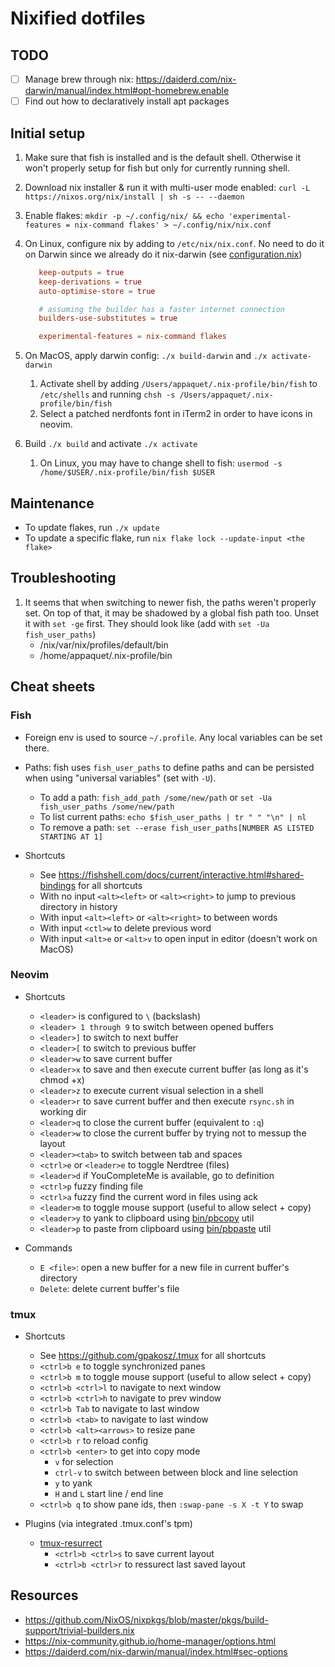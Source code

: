 
# Nixified dotfiles

## TODO

- [ ] Manage brew through nix: <https://daiderd.com/nix-darwin/manual/index.html#opt-homebrew.enable>
- [ ] Find out how to declaratively install apt packages

## Initial setup

1. Make sure that fish is installed and is the default shell. Otherwise it won't properly setup for fish but only for currently running shell.

2. Download nix installer & run it with multi-user mode enabled: `curl -L https://nixos.org/nix/install | sh -s -- --daemon`

3. Enable flakes: `mkdir -p ~/.config/nix/ && echo 'experimental-features = nix-command flakes' > ~/.config/nix/nix.conf`

4. On Linux, configure nix by adding to `/etc/nix/nix.conf`.
   No need to do it on Darwin since we already do it nix-darwin (see [configuration.nix](./darwin/mbpapp/configuration.nix))

   ```conf
      keep-outputs = true
      keep-derivations = true
      auto-optimise-store = true

      # assuming the builder has a faster internet connection
      builders-use-substitutes = true

      experimental-features = nix-command flakes
   ```

5. On MacOS, apply darwin config: `./x build-darwin` and `./x activate-darwin`
   1. Activate shell by adding `/Users/appaquet/.nix-profile/bin/fish` to `/etc/shells` and running `chsh -s /Users/appaquet/.nix-profile/bin/fish`
   2. Select a patched nerdfonts font in iTerm2 in order to have icons in neovim.

6. Build `./x build` and activate `./x activate`
   1. On Linux, you may have to change shell to fish: `usermod -s /home/$USER/.nix-profile/bin/fish $USER`

## Maintenance

- To update flakes, run `./x update`
- To update a specific flake, run `nix flake lock --update-input <the flake>`

## Troubleshooting

1. It seems that when switching to newer fish, the paths weren't properly set.
   On top of that, it may be shadowed by a global fish path too. Unset it with `set -ge` first.
   They should look like (add with `set -Ua fish_user_paths`)
     - /nix/var/nix/profiles/default/bin
     - /home/appaquet/.nix-profile/bin

## Cheat sheets

### Fish

- Foreign env is used to source `~/.profile`. Any local variables can be set there.
- Paths: fish uses `fish_user_paths` to define paths and can be persisted when using "universal variables" (set with `-U`).
  - To add a path: `fish_add_path /some/new/path` or `set -Ua fish_user_paths /some/new/path`
  - To list current paths: `echo $fish_user_paths | tr " " "\n" | nl`
  - To remove a path: `set --erase fish_user_paths[NUMBER AS LISTED STARTING AT 1]`

- Shortcuts
  - See <https://fishshell.com/docs/current/interactive.html#shared-bindings> for all shortcuts
  - With no input `<alt><left>` or `<alt><right>` to jump to previous directory in history
  - With input `<alt><left>` or `<alt><right>` to between words
  - With input `<ctl>w` to delete previous word
  - With input `<alt>e` or `<alt>v` to open input in editor (doesn't work on MacOS)

### Neovim

- Shortcuts
  - `<leader>` is configured to `\` (backslash)
  - `<leader> 1 through 9` to switch between opened buffers
  - `<leader>]` to switch to next buffer
  - `<leader>[` to switch to previous buffer
  - `<leader>w` to save current buffer
  - `<leader>x` to save and then execute current buffer (as long as it's chmod +x)
  - `<leader>z` to execute current visual selection in a shell
  - `<leader>r` to save current buffer and then execute `rsync.sh` in working dir
  - `<leader>q` to close the current buffer (equivalent to `:q`)
  - `<leader>w` to close the current buffer by trying not to messup the layout
  - `<leader><tab>` to switch between tab and spaces
  - `<ctrl>e` or `<leader>e` to toggle Nerdtree (files)
  - `<leader>d` if YouCompleteMe is available, go to definition
  - `<ctrl>p` fuzzy finding file
  - `<ctrl>a` fuzzy find the current word in files using ack
  - `<leader>m` to toggle mouse support (useful to allow select + copy)
  - `<leader>y` to yank to clipboard using [bin/pbcopy](bin/pbcopy) util
  - `<leader>p` to paste from clipboard using [bin/pbpaste](bin/pbpaste) util

- Commands
  - `E <file>`: open a new buffer for a new file in current buffer's directory
  - `Delete`: delete current buffer's file

### tmux

- Shortcuts
  - See <https://github.com/gpakosz/.tmux> for all shortcuts
  - `<ctrl>b e` to toggle synchronized panes
  - `<ctrl>b m` to toggle mouse support (useful to allow select + copy)
  - `<ctrl>b <ctrl>l` to navigate to next window
  - `<ctrl>b <ctrl>h` to navigate to prev window
  - `<ctrl>b Tab` to navigate to last window
  - `<ctrl>b <tab>` to navigate to last window
  - `<ctrl>b <alt><arrows>` to resize pane
  - `<ctrl>b r` to reload config
  - `<ctrl>b <enter>` to get into copy mode
    - `v` for selection
    - `ctrl-v` to switch between between block and line selection
    - `y` to yank
    - `H` and `L` start line / end line
  - `<ctrl>b q` to show pane ids, then `:swap-pane -s X -t Y` to swap

- Plugins (via integrated .tmux.conf's tpm)
  - [tmux-resurrect](https://github.com/tmux-plugins/tmux-resurrect)
    - `<ctrl>b <ctrl>s` to save current layout
    - `<ctrl>b <ctrl>r` to ressurect last saved layout

## Resources

- <https://github.com/NixOS/nixpkgs/blob/master/pkgs/build-support/trivial-builders.nix>
- <https://nix-community.github.io/home-manager/options.html>
- <https://daiderd.com/nix-darwin/manual/index.html#sec-options>
